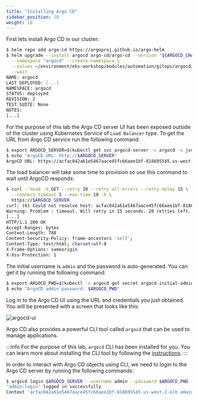 ```yaml
---
title: "Installing Argo CD"
sidebar_position: 10
weight: 10
---
```


First lets install Argo CD in our cluster:

```bash
$ helm repo add argo-cd https://argoproj.github.io/argo-helm
$ helm upgrade --install argocd argo-cd/argo-cd --version "${ARGOCD_CHART_VERSION}" \
  --namespace "argocd" --create-namespace \
  --values ~/environment/eks-workshop/modules/automation/gitops/argocd/values.yaml \
  --wait
NAME: argocd
LAST DEPLOYED: [...]
NAMESPACE: argocd
STATUS: deployed
REVISION: 2
TEST SUITE: None
NOTES:
[...]
```

For the purpose of this lab the Argo CD server UI has been exposed outside of the cluster using Kubernetes Service of `Load Balancer` type. To get the URL from Argo CD service run the following command:

```bash
$ export ARGOCD_SERVER=$(kubectl get svc argocd-server -n argocd -o json | jq --raw-output '.status.loadBalancer.ingress[0].hostname')
$ echo "ArgoCD URL: http://$ARGOCD_SERVER"
ArgoCD URL: https://acfac042a61e5467aace45fc66aee1bf-818695545.us-west-2.elb.amazonaws.com
```

The load balancer will take some time to provision so use this command to wait until ArgoCD responds:

```bash timeout=600
$ curl --head -X GET --retry 20 --retry-all-errors --retry-delay 15 \
  --connect-timeout 5 --max-time 10 -k \
  https://$ARGOCD_SERVER
curl: (6) Could not resolve host: acfac042a61e5467aace45fc66aee1bf-818695545.us-west-2.elb.amazonaws.com
Warning: Problem : timeout. Will retry in 15 seconds. 20 retries left.
[...]
HTTP/1.1 200 OK
Accept-Ranges: bytes
Content-Length: 788
Content-Security-Policy: frame-ancestors 'self';
Content-Type: text/html; charset=utf-8
X-Frame-Options: sameorigin
X-Xss-Protection: 1
```

The initial username is `admin` and the password is auto-generated. You can get it by running the following command:

```bash
$ export ARGOCD_PWD=$(kubectl -n argocd get secret argocd-initial-admin-secret -o jsonpath="{.data.password}" | base64 -d)
$ echo "ArgoCD admin password: $ARGOCD_PWD"
```

Log in to the Argo CD UI using the URL and credentials you just obtained. You will be presented with a screen that looks like this:

![argocd-ui](assets/argocd-ui.png)

Argo CD also provides a powerful CLI tool called `argocd` that can be used to manage applications.

:::info
For the purpose of this lab, `argocd` CLI has been installed for you. You can learn more about installing the CLI tool by following the [instructions](https://argo-cd.readthedocs.io/en/stable/cli_installation/).
:::

In order to interact with Argo CD objects using CLI, we need to login to the Argo CD server by running the following commands:

```bash
$ argocd login $ARGOCD_SERVER --username admin --password $ARGOCD_PWD --insecure
'admin:login' logged in successfully
Context 'acfac042a61e5467aace45fc66aee1bf-818695545.us-west-2.elb.amazonaws.com' updated
```
